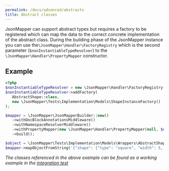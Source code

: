 ```yaml
---
permalink: /docs/advanced/abstracts
title: Abstract classes  
---
```


JsonMapper can support abstract types but requires a factory to be registered which can map the data to 
the correct concrete implementation of the abstract class. During the building phase of the JsonMapper 
instance you can use the`\JsonMapper\Handler\FactoryRegistry` which is the second parameter 
(`$nonInstantiableTypeResolver`) to the `\JsonMapper\Handler\PropertyMapper` constructor.

## Example
 ```php
<?php
$nonInstantiableTypeResolver = new \JsonMapper\Handler\FactoryRegistry();
$nonInstantiableTypeResolver->addFactory(
    AbstractShape::class,
    new \JsonMapper\Tests\Implementation\Models\ShapeInstanceFactory()
);

$mapper = \JsonMapper\JsonMapperBuilder::new()
    ->withDocBlockAnnotationsMiddleware()
    ->withNamespaceResolverMiddleware()
    ->withPropertyMapper(new \JsonMapper\Handler\PropertyMapper(null, $nonInstantiableTypeResolver))
    ->build();

$object = \JsonMapper\Tests\Implementation\Models\Wrappers\AbstractShapeWrapper();
$mapper->mapObjectFromString('{"shape": {"type": "square", "width": 5, "length": 6}}', $object);
 ``` 
_The classes referenced in the above example can be found as a working example in the [integration test](https://github.com/JsonMapper/JsonMapper/blob/develop/tests/Integration/FeatureSupportsMappingToInterfaceAndAbstractClassTest.php#L27-L42)_